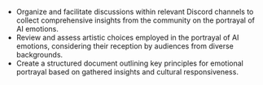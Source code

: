 - Organize and facilitate discussions within relevant Discord channels to collect comprehensive insights from the community on the portrayal of AI emotions.
- Review and assess artistic choices employed in the portrayal of AI emotions, considering their reception by audiences from diverse backgrounds.
- Create a structured document outlining key principles for emotional portrayal based on gathered insights and cultural responsiveness.